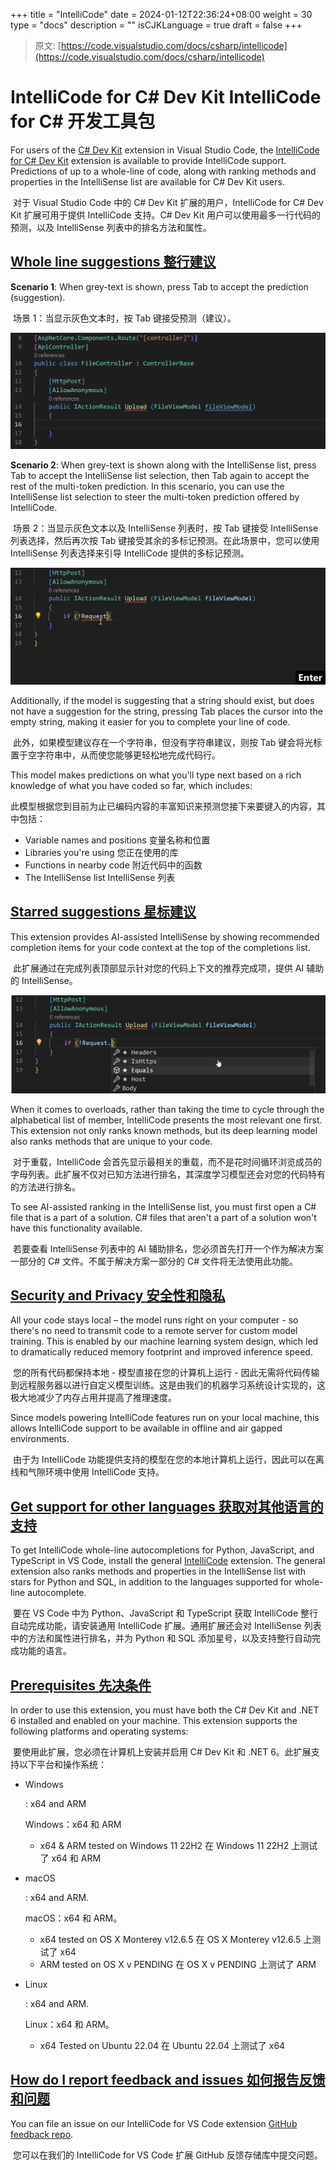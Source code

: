 +++
title = "IntelliCode"
date = 2024-01-12T22:36:24+08:00
weight = 30
type = "docs"
description = ""
isCJKLanguage = true
draft = false
+++

> 原文: [https://code.visualstudio.com/docs/csharp/intellicode](https://code.visualstudio.com/docs/csharp/intellicode)

# IntelliCode for C# Dev Kit IntelliCode for C# 开发工具包



For users of the [C# Dev Kit](https://marketplace.visualstudio.com/items?itemName=ms-dotnettools.csdevkit) extension in Visual Studio Code, the [IntelliCode for C# Dev Kit](https://marketplace.visualstudio.com/items?itemName=ms-dotnettools.vscodeintellicode-csharp) extension is available to provide IntelliCode support. Predictions of up to a whole-line of code, along with ranking methods and properties in the IntelliSense list are available for C# Dev Kit users.

​​​	对于 Visual Studio Code 中的 C# Dev Kit 扩展的用户，IntelliCode for C# Dev Kit 扩展可用于提供 IntelliCode 支持。C# Dev Kit 用户可以使用最多一行代码的预测，以及 IntelliSense 列表中的排名方法和属性。

## [Whole line suggestions 整行建议](https://code.visualstudio.com/docs/csharp/intellicode#_whole-line-suggestions)

**Scenario 1**: When grey-text is shown, press Tab to accept the prediction (suggestion).

​​​	场景 1：当显示灰色文本时，按 Tab 键接受预测（建议）。

![Press Tab to accept prediction](./IntelliCode_img/accept-prediction.gif)

**Scenario 2**: When grey-text is shown along with the IntelliSense list, press Tab to accept the IntelliSense list selection, then Tab again to accept the rest of the multi-token prediction. In this scenario, you can use the IntelliSense list selection to steer the multi-token prediction offered by IntelliCode.

​​​	场景 2：当显示灰色文本以及 IntelliSense 列表时，按 Tab 键接受 IntelliSense 列表选择，然后再次按 Tab 键接受其余的多标记预测。在此场景中，您可以使用 IntelliSense 列表选择来引导 IntelliCode 提供的多标记预测。

![Use list selection to steer multi-choice prediction](./IntelliCode_img/multi-token-prediction.gif)

Additionally, if the model is suggesting that a string should exist, but does not have a suggestion for the string, pressing Tab places the cursor into the empty string, making it easier for you to complete your line of code.

​​​	此外，如果模型建议存在一个字符串，但没有字符串建议，则按 Tab 键会将光标置于空字符串中，从而使您能够更轻松地完成代码行。

This model makes predictions on what you'll type next based on a rich knowledge of what you have coded so far, which includes:

​​​	此模型根据您到目前为止已编码内容的丰富知识来预测您接下来要键入的内容，其中包括：

- Variable names and positions
  变量名称和位置
- Libraries you're using
  您正在使用的库
- Functions in nearby code
  附近代码中的函数
- The IntelliSense list
  IntelliSense 列表

## [Starred suggestions 星标建议](https://code.visualstudio.com/docs/csharp/intellicode#_starred-suggestions)

This extension provides AI-assisted IntelliSense by showing recommended completion items for your code context at the top of the completions list.

​​​	此扩展通过在完成列表顶部显示针对您的代码上下文的推荐完成项，提供 AI 辅助的 IntelliSense。

![Ranks methods and properties in the IntelliSense list with stars](./IntelliCode_img/rank-methods.png)

When it comes to overloads, rather than taking the time to cycle through the alphabetical list of member, IntelliCode presents the most relevant one first. This extension not only ranks known methods, but its deep learning model also ranks methods that are unique to your code.

​​​	对于重载，IntelliCode 会首先显示最相关的重载，而不是花时间循环浏览成员的字母列表。此扩展不仅对已知方法进行排名，其深度学习模型还会对您的代码特有的方法进行排名。

To see AI-assisted ranking in the IntelliSense list, you must first open a C# file that is a part of a solution. C# files that aren't a part of a solution won't have this functionality available.

​​​	若要查看 IntelliSense 列表中的 AI 辅助排名，您必须首先打开一个作为解决方案一部分的 C# 文件。不属于解决方案一部分的 C# 文件将无法使用此功能。

## [Security and Privacy 安全性和隐私](https://code.visualstudio.com/docs/csharp/intellicode#_security-and-privacy)

All your code stays local – the model runs right on your computer - so there's no need to transmit code to a remote server for custom model training. This is enabled by our machine learning system design, which led to dramatically reduced memory footprint and improved inference speed.

​​​	您的所有代码都保持本地 - 模型直接在您的计算机上运行 - 因此无需将代码传输到远程服务器以进行自定义模型训练。这是由我们的机器学习系统设计实现的，这极大地减少了内存占用并提高了推理速度。

Since models powering IntelliCode features run on your local machine, this allows IntelliCode support to be available in offline and air gapped environments.

​​​	由于为 IntelliCode 功能提供支持的模型在您的本地计算机上运行，因此可以在离线和气隙环境中使用 IntelliCode 支持。

## [Get support for other languages 获取对其他语言的支持](https://code.visualstudio.com/docs/csharp/intellicode#_get-support-for-other-languages)

To get IntelliCode whole-line autocompletions for Python, JavaScript, and TypeScript in VS Code, install the general [IntelliCode](https://marketplace.visualstudio.com/items?itemName=VisualStudioExptTeam.vscodeintellicode) extension. The general extension also ranks methods and properties in the IntelliSense list with stars for Python and SQL, in addition to the languages supported for whole-line autocomplete.

​​​	要在 VS Code 中为 Python、JavaScript 和 TypeScript 获取 IntelliCode 整行自动完成功能，请安装通用 IntelliCode 扩展。通用扩展还会对 IntelliSense 列表中的方法和属性进行排名，并为 Python 和 SQL 添加星号，以及支持整行自动完成功能的语言。

## [Prerequisites 先决条件](https://code.visualstudio.com/docs/csharp/intellicode#_prerequisites)

In order to use this extension, you must have both the C# Dev Kit and .NET 6 installed and enabled on your machine. This extension supports the following platforms and operating systems:

​​​	要使用此扩展，您必须在计算机上安装并启用 C# Dev Kit 和 .NET 6。此扩展支持以下平台和操作系统：

- Windows

  : x64 and ARM

  
  Windows：x64 和 ARM

  - x64 & ARM tested on Windows 11 22H2
    在 Windows 11 22H2 上测试了 x64 和 ARM

- macOS

  : x64 and ARM.

  
  macOS：x64 和 ARM。

  - x64 tested on OS X Monterey v12.6.5
    在 OS X Monterey v12.6.5 上测试了 x64
  - ARM tested on OS X v PENDING
    在 OS X v PENDING 上测试了 ARM

- Linux

  : x64 and ARM.

  
  Linux：x64 和 ARM。

  - x64 Tested on Ubuntu 22.04
    在 Ubuntu 22.04 上测试了 x64

## [How do I report feedback and issues 如何报告反馈和问题](https://code.visualstudio.com/docs/csharp/intellicode#_how-do-i-report-feedback-and-issues)

You can file an issue on our IntelliCode for VS Code extension [GitHub feedback repo](https://github.com/MicrosoftDocs/intellicode/issues).

​​​	您可以在我们的 IntelliCode for VS Code 扩展 GitHub 反馈存储库中提交问题。
